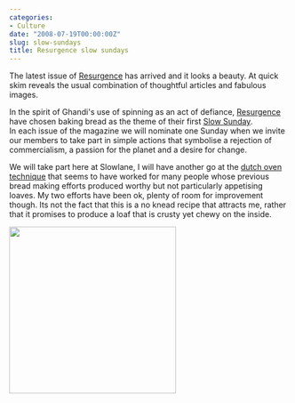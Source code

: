 ```yaml
---
categories:
- Culture
date: "2008-07-19T00:00:00Z"
slug: slow-sundays
title: Resurgence slow sundays
---
```

The latest issue of [Resurgence][resurgence] has arrived and it looks a beauty. At quick skim reveals the usual combination of thoughtful articles and fabulous images.
  
In the spirit of Ghandi's use of spinning as an act of defiance, [Resurgence][resurgence] have chosen baking bread as the theme of their first [Slow Sunday][resurgence 2].  
In each issue of the magazine we will nominate one Sunday when we invite our members to take part in simple actions that symbolise a rejection of commercialism, a passion for the planet and a desire for change.  
  
We will take part here at Slowlane, I will have another go at the [dutch oven technique][motherearthnews] that seems to have worked for many people whose previous bread making efforts produced worthy but not particularly appetising loaves. My two efforts have been ok, plenty of room for improvement though. Its not the fact that this is a no knead recipe that attracts me, rather that it promises to produce a loaf that is crusty yet chewy on the inside.  

<img src="https://media.publit.io/file/bread-Z.jpg" alt="" width="300" height="" border="" align="" />


[motherearthnews]: http://www.motherearthnews.com/Real-Food/2007-12-01/Easy-No-Knead-Dutch-Oven-Crusty-Bread.aspx
[resurgence]: http://www.resurgence.org/
[resurgence 2]: http://www.resurgence.org/trust/slow-sunday.html
